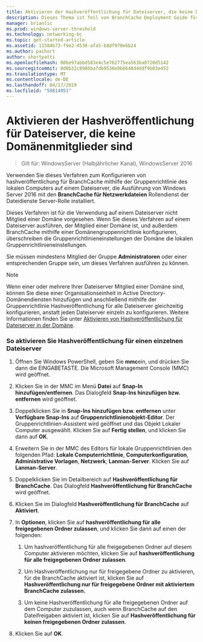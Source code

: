 ```yaml
---
title: Aktivieren der Hashveröffentlichung für Dateiserver, die keine Domänenmitglieder sind
description: Dieses Thema ist Teil von BranchCache Deployment Guide für Windows Server 2016, die veranschaulicht, wie Sie BranchCache in verteilter und gehosteter Cachemodus zur Optimierung der WAN-bandbreitennutzung in Zweigstellen bereitstellen
manager: brianlic
ms.prod: windows-server-threshold
ms.technology: networking-bc
ms.topic: get-started-article
ms.assetid: 11584b73-f9e2-4530-afa5-b8df970e6b24
ms.author: pashort
author: shortpatti
ms.openlocfilehash: 00be97abbd583e4c5e762775ea563ba0720d5142
ms.sourcegitcommit: 0d0b32c8986ba7db9536e0b8648d4ddf9b03e452
ms.translationtype: MT
ms.contentlocale: de-DE
ms.lasthandoff: 04/17/2019
ms.locfileid: "59814951"
---
```

# <a name="enable-hash-publication-for-non-domain-member-file-servers"></a>Aktivieren der Hashveröffentlichung für Dateiserver, die keine Domänenmitglieder sind

>Gilt für: WindowsServer (Halbjährlicher Kanal), WindowsServer 2016

Verwenden Sie dieses Verfahren zum Konfigurieren von hashveröffentlichung für BranchCache mithilfe der Gruppenrichtlinie des lokalen Computers auf einem Dateiserver, die Ausführung von Windows Server 2016 mit den **BranchCache für Netzwerkdateien** Rollendienst der Dateidienste Server-Rolle installiert.  
  
Dieses Verfahren ist für die Verwendung auf einem Dateiserver nicht Mitglied einer Domäne vorgesehen. Wenn Sie dieses Verfahren auf einem Dateiserver ausführen, der Mitglied einer Domäne ist, und außerdem BranchCache mithilfe einer Domänengruppenrichtlinie konfigurieren, überschreiben die Gruppenrichtlinieneinstellungen der Domäne die lokalen Gruppenrichtlinieneinstellungen.  
  
Sie müssen mindestens Mitglied der Gruppe **Administratoren** oder einer entsprechenden Gruppe sein, um dieses Verfahren ausführen zu können.  
  
> [!NOTE]  
> Wenn einer oder mehrere Ihrer Dateiserver Mitglied einer Domäne sind, können Sie diese einer Organisationseinheit in Active Directory-Domänendiensten hinzufügen und anschließend mithilfe der Gruppenrichtlinie Hashveröffentlichung für alle Dateiserver gleichzeitig konfigurieren, anstatt jeden Dateiserver einzeln zu konfigurieren. Weitere Informationen finden Sie unter [Aktivieren von Hashveröffentlichung für Dateiserver in der Domäne](../../branchcache/deploy/Enable-Hash-Publication-for-Domain-Member-File-Servers.md).  
  
### <a name="to-enable-hash-publication-for-one-file-server"></a>So aktivieren Sie Hashveröffentlichung für einen einzelnen Dateiserver  
  
1.  Öffnen Sie Windows PowerShell, geben Sie **mmc**ein, und drücken Sie dann die EINGABETASTE. Die Microsoft Management Console (MMC) wird geöffnet.  
  
2.  Klicken Sie in der MMC im Menü **Datei** auf **Snap-In hinzufügen/entfernen**. Das Dialogfeld **Snap-Ins hinzufügen bzw. entfernen** wird geöffnet.  
  
3.  Doppelklicken Sie in **Snap-Ins hinzufügen bzw. entfernen** unter **Verfügbare Snap-Ins** auf **Gruppenrichtlinienobjekt-Editor**. Der Gruppenrichtlinien-Assistent wird geöffnet und das Objekt Lokaler Computer ausgewählt. Klicken Sie auf **Fertig stellen**, und klicken Sie dann auf **OK**.  
  
4.  Erweitern Sie in der MMC des Editors für lokale Gruppenrichtlinien den folgenden Pfad: **Lokale Computerrichtlinie**, **Computerkonfiguration**, **Administrative Vorlagen**, **Netzwerk**, **Lanman-Server**. Klicken Sie auf **Lanman-Server**.  
  
5.  Doppelklicken Sie im Detailbereich auf **Hashveröffentlichung für BranchCache**. Das Dialogfeld **Hashveröffentlichung für BranchCache** wird geöffnet.  
  
6.  Klicken Sie im Dialogfeld **Hashveröffentlichung für BranchCache** auf **Aktiviert**.  
  
7.  In **Optionen**, klicken Sie auf **hashveröffentlichung für alle freigegebenen Ordner zulassen**, und klicken Sie dann auf einen der folgenden:  
  
    1.  Um hashveröffentlichung für alle freigegebenen Ordner auf diesem Computer aktivieren möchten, klicken Sie auf **hashveröffentlichung für alle freigegebenen Ordner zulassen**.  
  
    2.  Um Hashveröffentlichung nur für freigegebene Ordner zu aktivieren, für die BranchCache aktiviert ist, klicken Sie auf **Hashveröffentlichung nur für freigegebene Ordner mit aktiviertem BranchCache zulassen.**  
  
    3.  Um keine Hashveröffentlichung für alle freigegebenen Ordner auf dem Computer zuzulassen, auch wenn BranchCache auf den Dateifreigaben aktiviert ist, klicken Sie auf **Hashveröffentlichung für keinen freigegebenen Ordner zulassen**.  
  
8.  Klicken Sie auf **OK**.  
  


